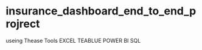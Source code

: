 # insurance_dashboard_end_to_end_projrect 
useing Thease Tools
  EXCEL
  TEABLUE
  POWER BI
  SQL
  
